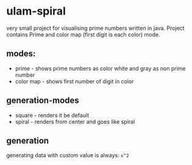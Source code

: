# ulam-spiral

very small project for visualising prime numbers written in java.
Project contains Prime and color map (first digit is each color) mode.


## modes:
   * prime - shows prime numbers as color white and gray as non prime number
   * color map - shows first number of digit in color

## generation-modes
  * square - renders it be default
  * spiral - renders from center and goes like spiral


## generation
generating data with custom value is always: `x^2`
